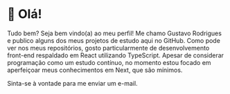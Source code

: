 <h1>👋 Olá!</h1>

<p>Tudo bem? Seja bem vindo(a) ao meu perfil! Me chamo Gustavo Rodrigues e publico alguns dos meus projetos de estudo aqui no GitHub. Como pode ver nos meus repositórios, gosto particularmente de desenvolvemento front-end respaldado em React utilizando TypeScript. Apesar de considerar programação como um estudo contínuo, no momento estou focado em aperfeiçoar meus conhecimentos em Next, que são mínimos.</p>

<p>Sinta-se à vontade para me enviar um e-mail.</p>
